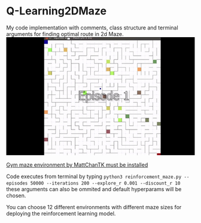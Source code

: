 # Q-Learning2DMaze
My code implementation with comments, class structure and terminal arguments for finding optimal route in 2d Maze.
![Alt Text](https://github.com/rafmph/Q-Learning2DMaze/blob/master/mazeexample.gif)

[Gym maze environment by MattChanTK must be installed](https://github.com/MattChanTK/gym-maze)

Code executes from terminal by typing `python3 reinforcement_maze.py --episodes 50000 --iterations 200 --explore_r 0.001 --discount_r 10` these arguments can also be ommited and default hyperparams will be chosen.

You can choose 12 different environments with different maze sizes for deploying the reinforcement learning model.
